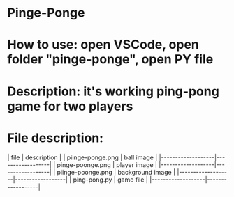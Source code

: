 # Pinge-Ponge
# How to use: open VSCode, open folder "pinge-ponge", open PY file
# Description: it's working ping-pong game for two players
# File description:

| file              | description      |
| piinge-ponge.png  | ball image       |
|-------------------|------------------|
| pinge-poonge.png  | player image     |
|-------------------|------------------|
| piinge-poonge.png | background image |
|-------------------|------------------|
| ping-pong.py      | game file        |
|-------------------|------------------|
